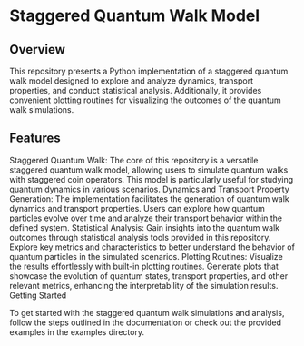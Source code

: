 # Staggered Quantum Walk Model

## Overview

This repository presents a Python implementation of a staggered quantum walk model designed to explore and analyze dynamics, transport properties, and conduct statistical analysis. Additionally, it provides convenient plotting routines for visualizing the outcomes of the quantum walk simulations.

## Features

Staggered Quantum Walk: The core of this repository is a versatile staggered quantum walk model, allowing users to simulate quantum walks with staggered coin operators. This model is particularly useful for studying quantum dynamics in various scenarios.
Dynamics and Transport Property Generation: The implementation facilitates the generation of quantum walk dynamics and transport properties. Users can explore how quantum particles evolve over time and analyze their transport behavior within the defined system.
Statistical Analysis: Gain insights into the quantum walk outcomes through statistical analysis tools provided in this repository. Explore key metrics and characteristics to better understand the behavior of quantum particles in the simulated scenarios.
Plotting Routines: Visualize the results effortlessly with built-in plotting routines. Generate plots that showcase the evolution of quantum states, transport properties, and other relevant metrics, enhancing the interpretability of the simulation results.
Getting Started

To get started with the staggered quantum walk simulations and analysis, follow the steps outlined in the documentation or check out the provided examples in the examples directory.
